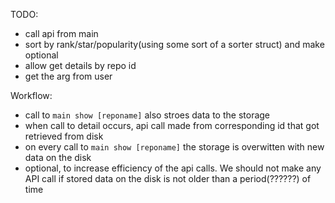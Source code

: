 

TODO:
- call api from main
- sort by rank/star/popularity(using some sort of a sorter struct) and make optional
- allow get details by repo id
- get the arg from user

Workflow:

- call to  `main show [reponame]` also stroes data to the storage
- when call to detail occurs, api call made from corresponding id that got retrieved from disk
- on every call to `main show [reponame]` the storage is overwitten with new data on the disk
- optional, to increase efficiency of the api calls. We should not make any API call if stored data on the  disk 
is not older than a period(??????) of time
